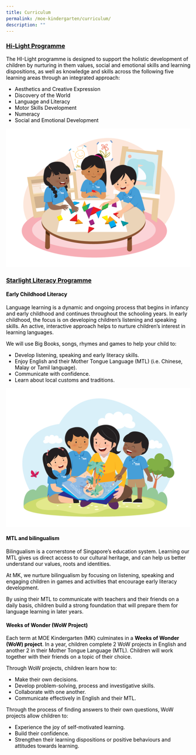 ```yaml
---
title: Curriculum
permalink: /moe-kindergarten/curriculum/
description: ""
---
```

<h3><span style="text-decoration: underline; color: #000000;"><strong>Hi-Light Programme</strong></span></h3>
<p><span style="color: #000000;">The HI-Light programme is designed to support the holistic development of children by nurturing in them values, social and emotional skills and learning dispositions, as well as knowledge and skills across the following five learning areas through an integrated approach:</span></p>
<ul>
<li><span style="color: #000000;">Aesthetics and Creative Expression</span></li>
<li><span style="color: #000000;">Discovery of the World</span></li>
<li><span style="color: #000000;">Language and Literacy</span></li>
<li><span style="color: #000000;">Motor Skills Development</span></li>
<li><span style="color: #000000;">Numeracy</span></li>
<li><span style="color: #000000;">Social and Emotional Development</span></li>
</ul>

![](/images/2023%20Tangrams.png)
<h3><span style="text-decoration: underline; color: #000000;"><strong>Starlight Literacy Programme</strong></span></h3>
<h4><span style="color: #000000;"><strong>Early Childhood Literacy</strong></span></h4>
<p><span style="color: #000000;">Language learning is a dynamic and ongoing process that begins in infancy and early childhood and continues throughout the schooling years. In early childhood, the focus is on developing children&rsquo;s listening and speaking skills. An active, interactive approach helps to nurture children&rsquo;s interest in learning languages.</span></p>
<p><span style="color: #000000;">We will use Big Books, songs, rhymes and games to help your child to:</span></p>
<ul>
<li><span style="color: #000000;">Develop listening, speaking and early literacy skills.</span></li>
<li><span style="color: #000000;">Enjoy English and their Mother Tongue Language (MTL) (i.e. Chinese, Malay or Tamil language).</span></li>
<li><span style="color: #000000;">Communicate with confidence.</span></li>
<li><span style="color: #000000;">Learn about local customs and traditions.</span></li>
</ul>

![](/images/2023%20Reading.png)

<h4><span style="color: #000000;"><strong>MTL and bilingualism</strong></span></h4>
<p><span style="color: #000000;">Bilingualism is a cornerstone of Singapore&rsquo;s education system. Learning our MTL gives us direct access to our cultural heritage, and can help us better understand our values, roots and identities.</span></p>
<p><span style="color: #000000;">At MK, we nurture bilingualism by focusing on listening, speaking and engaging children in games and activities that encourage early literacy development.</span></p>
<p><span style="color: #000000;">By using their MTL to communicate with teachers and their friends on a daily basis, children build a strong foundation that will prepare them for language learning in later years.</span></p>

<h4><span style="color: #000000;"><strong>Weeks of Wonder (WoW Project)</strong></span></h4>
<p><span style="color: #000000;">Each term at MOE Kindergarten (MK) culminates in a&nbsp;<strong>Weeks of Wonder (WoW) project</strong>. In a year, children complete 2 WoW projects in English and another 2 in their Mother Tongue Language (MTL). Children will work together with their friends on a topic of their choice.</span></p>
<p><span style="color: #000000;">Through WoW projects, children learn how to:</span></p>
<ul>
<li><span style="color: #000000;">Make their own decisions.</span></li>
<li><span style="color: #000000;">Develop problem-solving, process and investigative skills.</span></li>
<li><span style="color: #000000;">Collaborate with one another.</span></li>
<li><span style="color: #000000;">Communicate effectively in English and their MTL.</span></li>
</ul>
<p><span style="color: #000000;">Through the process of finding answers to their own questions, WoW projects allow children to:</span></p>
<ul>
<li><span style="color: #000000;">Experience the joy of self-motivated learning.</span></li>
<li><span style="color: #000000;">Build their confidence.</span></li>
<li><span style="color: #000000;">Strengthen their learning dispositions or positive behaviours and attitudes towards learning.</span></li>
</ul>
<p>&nbsp;</p>